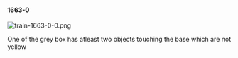 #### 1663-0
![train-1663-0-0.png](https://github.com/lil-lab/nlvr/raw/master/nlvr/train/images/76/train-1663-0-0.png "train-1663-0-0.png")

One of the grey box has atleast two objects touching the base which are not yellow